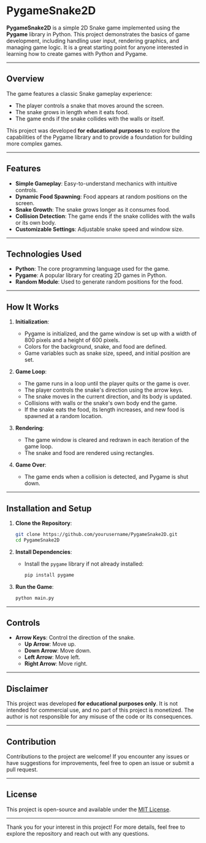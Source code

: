 # PygameSnake2D

**PygameSnake2D** is a simple 2D Snake game implemented using the **Pygame** library in Python. This project demonstrates the basics of game development, including handling user input, rendering graphics, and managing game logic. It is a great starting point for anyone interested in learning how to create games with Python and Pygame.

---

## Overview

The game features a classic Snake gameplay experience:
- The player controls a snake that moves around the screen.
- The snake grows in length when it eats food.
- The game ends if the snake collides with the walls or itself.

This project was developed **for educational purposes** to explore the capabilities of the Pygame library and to provide a foundation for building more complex games.

---

## Features

- **Simple Gameplay**: Easy-to-understand mechanics with intuitive controls.
- **Dynamic Food Spawning**: Food appears at random positions on the screen.
- **Snake Growth**: The snake grows longer as it consumes food.
- **Collision Detection**: The game ends if the snake collides with the walls or its own body.
- **Customizable Settings**: Adjustable snake speed and window size.

---

## Technologies Used

- **Python**: The core programming language used for the game.
- **Pygame**: A popular library for creating 2D games in Python.
- **Random Module**: Used to generate random positions for the food.

---

## How It Works

1. **Initialization**:
   - Pygame is initialized, and the game window is set up with a width of 800 pixels and a height of 600 pixels.
   - Colors for the background, snake, and food are defined.
   - Game variables such as snake size, speed, and initial position are set.

2. **Game Loop**:
   - The game runs in a loop until the player quits or the game is over.
   - The player controls the snake's direction using the arrow keys.
   - The snake moves in the current direction, and its body is updated.
   - Collisions with walls or the snake's own body end the game.
   - If the snake eats the food, its length increases, and new food is spawned at a random location.

3. **Rendering**:
   - The game window is cleared and redrawn in each iteration of the game loop.
   - The snake and food are rendered using rectangles.

4. **Game Over**:
   - The game ends when a collision is detected, and Pygame is shut down.

---

## Installation and Setup

1. **Clone the Repository**:
   ```bash
   git clone https://github.com/yourusername/PygameSnake2D.git
   cd PygameSnake2D
   ```

2. **Install Dependencies**:
   - Install the `pygame` library if not already installed:
     ```bash
     pip install pygame
     ```

3. **Run the Game**:
   ```bash
   python main.py
   ```

---

## Controls

- **Arrow Keys**: Control the direction of the snake.
  - **Up Arrow**: Move up.
  - **Down Arrow**: Move down.
  - **Left Arrow**: Move left.
  - **Right Arrow**: Move right.

---

## Disclaimer

This project was developed **for educational purposes only**. It is not intended for commercial use, and no part of this project is monetized. The author is not responsible for any misuse of the code or its consequences.

---

## Contribution

Contributions to the project are welcome! If you encounter any issues or have suggestions for improvements, feel free to open an issue or submit a pull request.

---

## License

This project is open-source and available under the [MIT License](LICENSE).

---

Thank you for your interest in this project! For more details, feel free to explore the repository and reach out with any questions.
